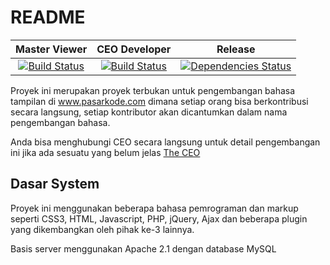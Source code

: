 README
======

| Master Viewer | CEO Developer | Release |
| :---: | :---: | :---: |
[![Build Status](https://secure.travis-ci.org/phpindonesia/phpindonesia.png?branch=master&)](http://pasarkode.com)|[![Build Status](https://secure.travis-ci.org/phpindonesia/phpindonesia.png?branch=develop&)](http://pasarkode.com/all.code)|[![Dependencies Status](https://www.wakuwakuw.com/d/7916557)](http://pasarkode.com/release.code)



Proyek ini merupakan proyek terbukan untuk pengembangan bahasa tampilan di www.pasarkode.com dimana setiap orang bisa berkontribusi secara langsung, setiap kontributor akan dicantumkan dalam nama pengembangan bahasa.

Anda bisa menghubungi CEO secara langsung untuk detail pengembangan ini jika ada sesuatu yang belum jelas [The CEO](https://facebook.com/anovanmaximuz) 


Dasar System
------------

Proyek ini menggunakan beberapa bahasa pemrograman dan markup seperti CSS3, HTML, Javascript, PHP, jQuery, Ajax dan beberapa plugin yang dikembangkan oleh pihak ke-3 lainnya.

Basis server menggunakan Apache 2.1 dengan database MySQL

